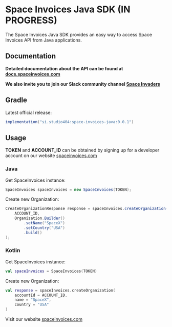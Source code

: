 # Space Invoices Java SDK (IN PROGRESS)

The Space Invoices Java SDK provides an easy way to access Space Invoices API from Java applications.

## Documentation

**Detailed documentation about the API can be found at [docs.spaceinvoices.com](http://docs.spaceinvoices.com)**

**We also invite you to join our Slack community channel [Space Invaders](http://joinslack.spaceinvoices.com)**

## Gradle

Latest official release:
``` gradle
implementation("si.studio404:space-invoices-java:0.0.1")
```

## Usage

**TOKEN** and **ACCOUNT_ID** can be obtained by signing up for a developer account on our website [spaceinvoices.com](http://spaceinvoices.com)

### Java

Get SpaceInvoices instance:
``` java
SpaceInvoices spaceInvoices = new SpaceInvoices(TOKEN);
```

Create new Organization:
``` java
CreateOrganizationResponse response = spaceInvoices.createOrganization(
    ACCOUNT_ID,
    Organization.Builder()
        .setName("SpaceX")
        .setCountry("USA")
        .build()
);
```

### Kotlin

Get SpaceInvoices instance:
``` kt
val spaceInvoices = SpaceInvoices(TOKEN)
```

Create new Organization:
``` kt
val response = spaceInvoices.createOrganization(
    accountId = ACCOUNT_ID,
    name = "SpaceX",
    country = "USA"
)
```

Visit our website [spaceinvoices.com](http://spaceinvoices.com)
